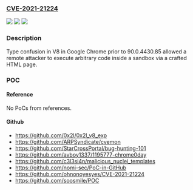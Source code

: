 ### [CVE-2021-21224](https://cve.mitre.org/cgi-bin/cvename.cgi?name=CVE-2021-21224)
![](https://img.shields.io/static/v1?label=Product&message=Chrome&color=blue)
![](https://img.shields.io/static/v1?label=Version&message=%3C%2090.0.4430.85%20&color=brighgreen)
![](https://img.shields.io/static/v1?label=Vulnerability&message=Type%20Confusion&color=brighgreen)

### Description

Type confusion in V8 in Google Chrome prior to 90.0.4430.85 allowed a remote attacker to execute arbitrary code inside a sandbox via a crafted HTML page.

### POC

#### Reference
No PoCs from references.

#### Github
- https://github.com/0x2l/0x2l_v8_exp
- https://github.com/ARPSyndicate/cvemon
- https://github.com/StarCrossPortal/bug-hunting-101
- https://github.com/avboy1337/1195777-chrome0day
- https://github.com/c3l3si4n/malicious_nuclei_templates
- https://github.com/nomi-sec/PoC-in-GitHub
- https://github.com/ohnonoyesyes/CVE-2021-21224
- https://github.com/soosmile/POC

